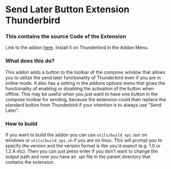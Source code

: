 # Send Later Button Extension Thunderbird

### This contains the source Code of the Extension

Link to the addon <a href="https://addons.thunderbird.net/de/thunderbird/addon/sp%C3%A4ter-senden-button">here</a>. Install it on Thunderbird in the Addon Menu.

### What does this do?

This addon adds a button to the toolbar of the compose window that allows you to utilize the send later functionality of Thunderbird even if you are in online mode.
It also has a setting in the addons options menu that gives the functionality of enabling or disabling the activation of the button when offline. This may be useful when you just want to have one button in the compose toolbar for sending, because the extension could then replace the standard button from Thunderbird if your intention is to always use "Send Later".

### How to build

If you want to build the addon you can use `utils/build_xpi.bat` on windows or `utils/build_xpi.sh` if you are on linux. This will prompt you to specify the version and the version format is like you'd expect (e.g. 1.0 or 1.2.4 etc). Then you can just press enter if you don't want to change the output path and now you have an .xpi file in the parent directory that contains the extension.
